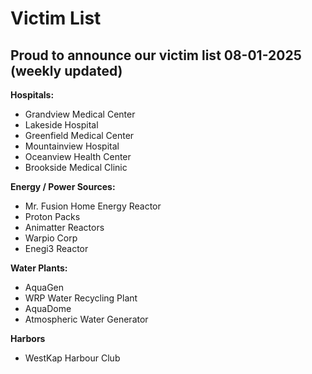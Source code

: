 # Victim List 

## Proud to announce our victim list 08-01-2025 (weekly updated)


**Hospitals:**

- Grandview Medical Center
- Lakeside Hospital
- Greenfield Medical Center   
- Mountainview Hospital      
- Oceanview Health Center
- Brookside Medical Clinic   


**Energy / Power Sources:** 

- Mr. Fusion Home Energy Reactor
- Proton Packs             
- Animatter Reactors      
- Warpio Corp
- Enegi3 Reactor           

**Water Plants:** 

- AquaGen                    
- WRP Water Recycling Plant  
- AquaDome
- Atmospheric Water Generator 

**Harbors**
- WestKap Harbour Club     

